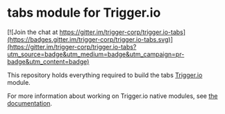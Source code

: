 # tabs module for Trigger.io

[![Join the chat at https://gitter.im/trigger-corp/trigger.io-tabs](https://badges.gitter.im/trigger-corp/trigger.io-tabs.svg)](https://gitter.im/trigger-corp/trigger.io-tabs?utm_source=badge&utm_medium=badge&utm_campaign=pr-badge&utm_content=badge)

This repository holds everything required to build the tabs [Trigger.io](https://trigger.io/) module.

For more information about working on Trigger.io native modules, see [the documentation](https://trigger.io/docs/current/api/native_modules/index.html).